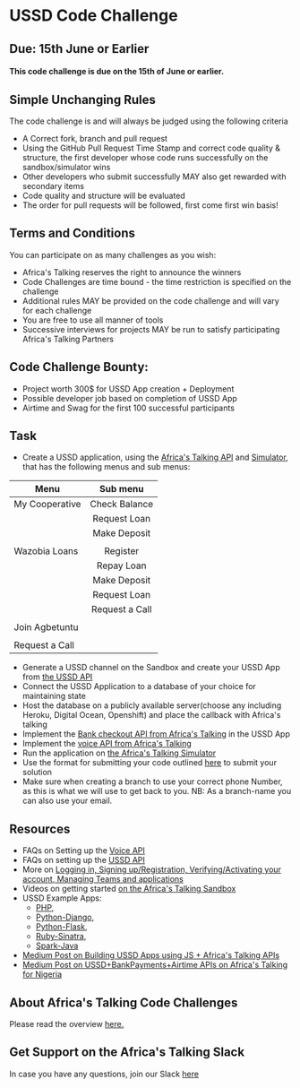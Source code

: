 # USSD Code Challenge
## Due: 15th June or Earlier
#### This code challenge is due on the 15th of June or earlier. 

## Simple Unchanging Rules
The code challenge is and will always be judged using the following criteria
  - A Correct fork, branch and pull request
  - Using the GitHub Pull Request Time Stamp and correct code quality & structure, the first developer whose code runs successfully on the sandbox/simulator wins
  - Other developers who submit successfully MAY also get rewarded with secondary items
  - Code quality and structure will be evaluated
  - The order for pull requests will be followed, first come first win basis!

## Terms and Conditions
You can participate on as many challenges as you wish:
  - Africa's Talking reserves the right to announce the winners
  - Code Challenges are time bound - the time restriction is specified on the challenge
  - Additional rules MAY be provided on the code challenge and will vary for each challenge
  - You are free to use all manner of tools
  - Successive interviews for projects MAY be run to satisfy participating Africa's Talking Partners

## Code Challenge Bounty:
  - Project worth 300$ for USSD App creation + Deployment
  - Possible developer job based on completion of USSD App
  - Airtime and Swag for the first 100 successful participants

## Task
- Create a USSD application, using the [Africa's Talking API](https://africastalking.com/) and [Simulator](), that has the following menus and sub menus:

| Menu           | Sub menu      |  
| -------------- |:-------------:|  
| My Cooperative | Check Balance |  
|                | Request Loan  |       
|                | Make Deposit  |       
|                |               |       
| Wazobia Loans  | Register      |       
|                | Repay Loan    |       
|                | Make Deposit  |       
|                | Request Loan  |       
|                | Request a Call|       
|                |               |       
| Join Agbetuntu |               |       
|                |               |       
| Request a Call |               |       

- Generate a USSD channel on the Sandbox and create your USSD App from [the USSD API](http://docs.africastalking.com/ussd)
- Connect the USSD Application to a database of your choice for maintaining state
- Host the database on a publicly available server(choose any including Heroku, Digital Ocean, Openshift) and place the callback with Africa's talking
- Implement the [Bank checkout API from Africa's Talking](http://docs.africastalking.com/bank/checkout) in the USSD App
- Implement the [voice API from Africa's Talking](http://docs.africastalking.com/voice)
- Run the application on [the Africa's Talking Simulator](https://simulator.africastalking.com:1517/)
- Use the format for submitting your code outlined [here](http://atdevoutreach.viewdocs.io/USSDCodeChallenge/USSDCodeChallengeSteps/) to submit your solution
- Make sure when creating a branch to use your correct phone Number, as this is what we will use to get back to you. NB: As a branch-name you can also use your email.

## Resources
- FAQs on Setting up the [Voice API](http://help.africastalking.com/voice)
- FAQs on setting up the [USSD API](http://help.africastalking.com/ussd)
- More on [Logging in, Signing up/Registration, Verifying/Activating your account, Managing Teams and applications](http://help.africastalking.com/website)
- Videos on getting started [on the Africa's Talking Sandbox](https://www.dropbox.com/sh/qq086503d5zaq7l/AADEo-oazNF_PgYIPRjPpeCua?dl=0)
- USSD Example Apps:
    - [PHP](https://github.com/JaniKibichi/microfinance-ussd-app), 
    - [Python-Django](https://github.com/RuthNjeri/Microfinance-ussd-django), 
    - [Python-Flask](https://github.com/Piusdan/USSD-Python-Demo),
    - [Ruby-Sinatra](https://github.com/JaniKibichi/sandbox-manenos/tree/master/ussd-rb), 
    - [Spark-Java](https://github.com/JaniKibichi/sandbox-manenos/tree/master/ussd-java)
- [Medium Post on Building USSD Apps using JS + Africa's Talking APIs](https://medium.com/@jalasem/ussd-app-development-with-javascript-a59554e16a03)
- [Medium Post on USSD+BankPayments+Airtime APIs on Africa's Talking for Nigeria](https://medium.com/@lizkathure/68f9503bed81)

## About Africa's Talking Code Challenges
Please read the overview [here.](http://atdevoutreach.viewdocs.io/USSDCodeChallenge/)


## Get Support on the Africa's Talking Slack
In case you have any questions, join our Slack [here](https://slackin-africastalking.now.sh/)
